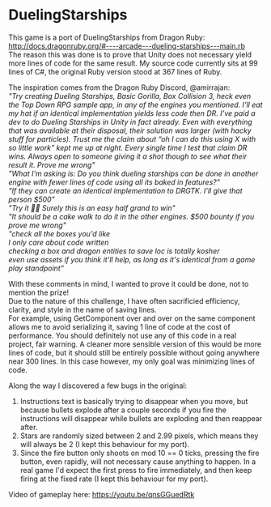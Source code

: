 # DuelingStarships
This game is a port of DuelingStarships from Dragon Ruby:  
http://docs.dragonruby.org/#----arcade---dueling-starships---main.rb  
The reason this was done is to prove that Unity does not necessary yield more lines of code for the same result.
My source code currently sits at 99 lines of C#, the original Ruby version stood at 367 lines of Ruby.  

The inspiration comes from the Dragon Ruby Discord, @amirrajan:  
_"Try creating Dueling Starships, Basic Gorilla, Box Collision 3, heck even the Top Down RPG sample app, in any of the engines you mentioned. I’ll eat my hat if an identical implementation yields less code then DR.
I’ve paid a dev to do Dueling Starships in Unity in fact already. Even with everything that was available at their disposal, their solution was larger (with hacky stuff for particles).
Trust me the claim about “oh I can do this using X with so little work” kept me up at night. Every single time I test that claim DR wins.
Always open to someone giving it a shot though to see what their result it.
Prove me wrong"    
"What I’m asking is: Do you think dueling starships can be done in another engine with fewer lines of code using all its baked in features?"  
"If they can create an identical implementation to DRGTK. I’ll give that person $500"  
"Try it :man_shrugging: Surely this is an easy half grand to win"  
"It should be a cake walk to do it in the other engines. $500 bounty if you prove me wrong"  
"check all the boxes you'd like  
I only care about code written  
checking a box and dragon entities to save loc is totally kosher  
even use assets if you think it'll help, as long as it's identical from a game play standpoint"_

With these comments in mind, I wanted to prove it could be done, not to mention the prize!   
Due to the nature of this challenge, I have often sacrificied efficiency, clarity, and style in the name of saving lines.  
For example, using GetComponent over and over on the same component allows me to avoid serializing it, saving 1 line of code at the cost of performance. 
You should definitely not use any of this code in a real project, fair warning.
A cleaner more sensible version of this would be more lines of code, but it should still be entirely possible without going anywhere near 300 lines. In this case however, my only goal was minimizing lines of code.

Along the way I discovered a few bugs in the original:   
1.  Instructions text is basically trying to disappear when you move, but because bullets explode after a couple seconds if you fire the instructions will disappear while bullets are exploding and then reappear after.
2.  Stars are randomly sized between 2 and 2.99 pixels, which means they will always be 2 (I kept this behaviour for my port).
3.  Since the fire button only shoots on mod 10 == 0 ticks, pressing the fire button, even rapidly, will not necessary cause anything to happen.  In a real game I'd expect the first press to fire immediately, and then keep firing at the fixed rate  (I kept this behaviour for my port).

Video of gameplay here: https://youtu.be/qnsGGuedRtk
